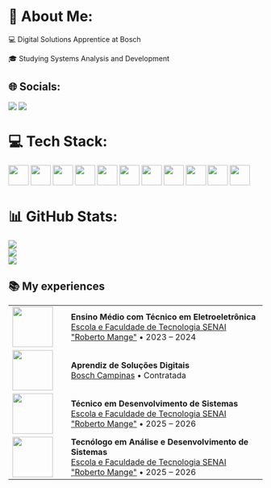 # 💫 About Me:
💻 Digital Solutions Apprentice at Bosch

🎓 Studying Systems Analysis and Development


## 🌐 Socials:
<div>
<a href="https://instagram.com/seu-usuário-instagram-aqui" target="_blank"><img loading="lazy" src="https://img.shields.io/badge/-Instagram-%23E4405F?style=for-the-badge&logo=instagram&logoColor=white" target="_blank"></a>
<a href="https://www.linkedin.com/in/thainara-marques-78900326b/" target="_blank"><img loading="lazy" src="https://img.shields.io/badge/-LinkedIn-%230077B5?style=for-the-badge&logo=linkedin&logoColor=white" target="_blank"></a>   
</div>

# 💻 Tech Stack:

<img src="https://cdn.jsdelivr.net/gh/devicons/devicon@latest/icons/python/python-original.svg" width="40" height="40">  <img src="https://cdn.jsdelivr.net/gh/devicons/devicon@latest/icons/java/java-original.svg" width="40" height="40" />  <img src="https://cdn.jsdelivr.net/gh/devicons/devicon@latest/icons/javascript/javascript-original.svg" width="40" height="40" />  <img src="https://cdn.jsdelivr.net/gh/devicons/devicon@latest/icons/html5/html5-original.svg" width="40" height="40"/>  <img src="https://cdn.jsdelivr.net/gh/devicons/devicon@latest/icons/css3/css3-original.svg" width="40" height="40"/>  <img src="https://cdn.jsdelivr.net/gh/devicons/devicon@latest/icons/django/django-plain.svg" width="40" height="40"/>  <img src="https://cdn.jsdelivr.net/gh/devicons/devicon@latest/icons/fastapi/fastapi-original.svg" width="40" height="40"/>  <img src="https://cdn.jsdelivr.net/gh/devicons/devicon@latest/icons/mysql/mysql-original.svg" width="40" height="40"/>  <img src="https://cdn.jsdelivr.net/gh/devicons/devicon@latest/icons/pandas/pandas-original-wordmark.svg" width="40" height="40"/>  <img src="https://cdn.jsdelivr.net/gh/devicons/devicon@latest/icons/react/react-original.svg" width="40" height="40"/>  <img src="https://cdn.jsdelivr.net/gh/devicons/devicon@latest/icons/arduino/arduino-original.svg" width="40" height="40"/>

# 📊 GitHub Stats:
![](https://github-readme-stats.vercel.app/api?username=tmarques2&theme=jolly&hide_border=false&include_all_commits=false&count_private=false)<br/>
![](https://nirzak-streak-stats.vercel.app/?user=tmarques2&theme=jolly&hide_border=false)<br/>
![](https://github-readme-stats.vercel.app/api/top-langs/?username=tmarques2&theme=jolly&hide_border=false&include_all_commits=false&count_private=false&layout=compact)

<!-- Proudly created with GPRM ( https://gprm.itsvg.in ) -->

## 📚 My experiences

<table>
<tr>
<td width="100">
<img src="https://www.tvbrumais.com.br/imagens/clientes/1646680827_logo.jpg" width="80">
</td>
<td>
<strong>Ensino Médio com Técnico em Eletroeletrônica</strong><br>
<a href="https://sp.senai.br/unidade/campinas/" target="_blank">Escola e Faculdade de Tecnologia SENAI "Roberto Mange"</a> • 2023 – 2024<br>
</td>
</tr>
<tr>
<td width="100">
<img src="https://encrypted-tbn0.gstatic.com/images?q=tbn:ANd9GcTpFXGfJGDomMP9aSV_vJi2w_m17dVyR8udPA&s" width="80">
</td>
<td>
<strong>Aprendiz de Soluções Digitais</strong><br>
<a href="https://www.bosch.com.br/" target="_blank">Bosch Campinas</a> • Contratada<br>
</td>
</tr>
<tr>
<td width="100">
<img src="https://www.tvbrumais.com.br/imagens/clientes/1646680827_logo.jpg" width="80">
</td>
<td>
<strong>Técnico em Desenvolvimento de Sistemas</strong><br>
<a href="https://sp.senai.br/unidade/campinas/" target="_blank">Escola e Faculdade de Tecnologia SENAI "Roberto Mange"</a> • 2025 – 2026<br>
</td>
</tr>
<tr>
<td width="100">
<img src="https://www.tvbrumais.com.br/imagens/clientes/1646680827_logo.jpg" width="80">
</td>
<td>
<strong>Tecnólogo em Análise e Desenvolvimento de Sistemas</strong><br>
<a href="https://sp.senai.br/unidade/campinas/" target="_blank">Escola e Faculdade de Tecnologia SENAI "Roberto Mange"</a> • 2025 – 2026<br>
</td>
</tr>
